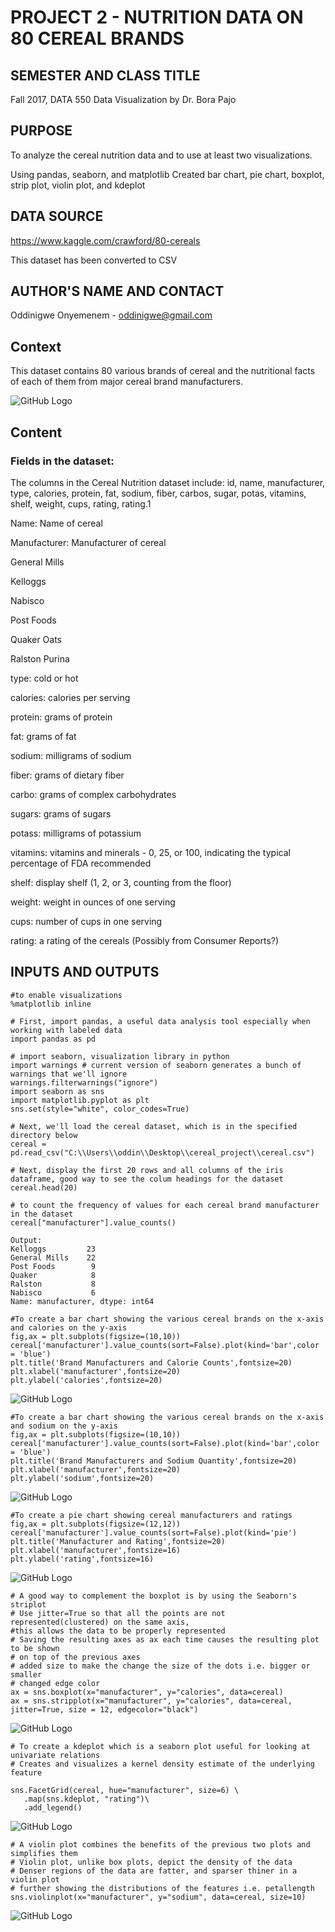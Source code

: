 # PROJECT 2 - NUTRITION DATA ON 80 CEREAL BRANDS

## SEMESTER AND CLASS TITLE

Fall 2017, DATA 550 Data Visualization by Dr. Bora Pajo

## PURPOSE

To analyze the cereal nutrition data and to use at least two visualizations. 

Using pandas, seaborn, and matplotlib 
Created bar chart, pie chart, boxplot, strip plot, violin plot, and kdeplot 

## DATA SOURCE 

https://www.kaggle.com/crawford/80-cereals

This dataset has been converted to CSV

## AUTHOR'S NAME AND CONTACT

Oddinigwe Onyemenem - oddinigwe@gmail.com

## Context

This dataset contains 80 various brands of cereal and the nutritional facts of each of them from major cereal brand manufacturers. 

![GitHub Logo](cerealpic.png)

## Content

### Fields in the dataset:

The columns in the Cereal Nutrition dataset include: id, name, manufacturer, type, calories, protein, fat, sodium, fiber, carbos, sugar, potas, vitamins, shelf, weight, cups, rating, rating.1

Name: Name of cereal

Manufacturer: Manufacturer of cereal

General Mills

Kelloggs

Nabisco

Post Foods

Quaker Oats

Ralston Purina

type: cold or hot

calories: calories per serving

protein: grams of protein

fat: grams of fat

sodium: milligrams of sodium

fiber: grams of dietary fiber

carbo: grams of complex carbohydrates

sugars: grams of sugars

potass: milligrams of potassium

vitamins: vitamins and minerals - 0, 25, or 100, indicating the typical percentage of FDA recommended

shelf: display shelf (1, 2, or 3, counting from the floor)

weight: weight in ounces of one serving

cups: number of cups in one serving

rating: a rating of the cereals (Possibly from Consumer Reports?)

## INPUTS AND OUTPUTS

```
#to enable visualizations 
%matplotlib inline

# First, import pandas, a useful data analysis tool especially when working with labeled data
import pandas as pd

# import seaborn, visualization library in python 
import warnings # current version of seaborn generates a bunch of warnings that we'll ignore
warnings.filterwarnings("ignore")
import seaborn as sns
import matplotlib.pyplot as plt
sns.set(style="white", color_codes=True)

# Next, we'll load the cereal dataset, which is in the specified directory below
cereal = pd.read_csv("C:\\Users\\oddin\\Desktop\\cereal_project\\cereal.csv")

# Next, display the first 20 rows and all columns of the iris dataframe, good way to see the colum headings for the dataset
cereal.head(20)
```
```
# to count the frequency of values for each cereal brand manufacturer in the dataset
cereal["manufacturer"].value_counts()

Output:
Kelloggs         23
General Mills    22
Post Foods        9
Quaker            8
Ralston           8
Nabisco           6
Name: manufacturer, dtype: int64
```
```
#To create a bar chart showing the various cereal brands on the x-axis and calories on the y-axis
fig,ax = plt.subplots(figsize=(10,10))
cereal['manufacturer'].value_counts(sort=False).plot(kind='bar',color = 'blue')
plt.title('Brand Manufacturers and Calorie Counts',fontsize=20)
plt.xlabel('manufacturer',fontsize=20)
plt.ylabel('calories',fontsize=20)
```
![GitHub Logo](output1.png)

```
#To create a bar chart showing the various cereal brands on the x-axis and sodium on the y-axis
fig,ax = plt.subplots(figsize=(10,10))
cereal['manufacturer'].value_counts(sort=False).plot(kind='bar',color = 'blue')
plt.title('Brand Manufacturers and Sodium Quantity',fontsize=20)
plt.xlabel('manufacturer',fontsize=20)
plt.ylabel('sodium',fontsize=20)
```
![GitHub Logo](output2.png)

```
#To create a pie chart showing cereal manufacturers and ratings
fig,ax = plt.subplots(figsize=(12,12))
cereal['manufacturer'].value_counts(sort=False).plot(kind='pie')
plt.title('Manufacturer and Rating',fontsize=20)
plt.xlabel('manufacturer',fontsize=16)
plt.ylabel('rating',fontsize=16)
```
![GitHub Logo](output3.png)

```
# A good way to complement the boxplot is by using the Seaborn's striplot
# Use jitter=True so that all the points are not represented(clustered) on the same axis,
#this allows the data to be properly represented
# Saving the resulting axes as ax each time causes the resulting plot to be shown
# on top of the previous axes
# added size to make the change the size of the dots i.e. bigger or smaller
# changed edge color
ax = sns.boxplot(x="manufacturer", y="calories", data=cereal)
ax = sns.stripplot(x="manufacturer", y="calories", data=cereal, jitter=True, size = 12, edgecolor="black")
```
![GitHub Logo](output4.png)

```
# To create a kdeplot which is a seaborn plot useful for looking at univariate relations 
# Creates and visualizes a kernel density estimate of the underlying feature

sns.FacetGrid(cereal, hue="manufacturer", size=6) \
   .map(sns.kdeplot, "rating")\
   .add_legend()
```
![GitHub Logo](output5.png)   

```
# A violin plot combines the benefits of the previous two plots and simplifies them
# Violin plot, unlike box plots, depict the density of the data
# Denser regions of the data are fatter, and sparser thiner in a violin plot
# further showing the distributions of the features i.e. petallength
sns.violinplot(x="manufacturer", y="sodium", data=cereal, size=10)
```
![GitHub Logo](output_6.png)

```

